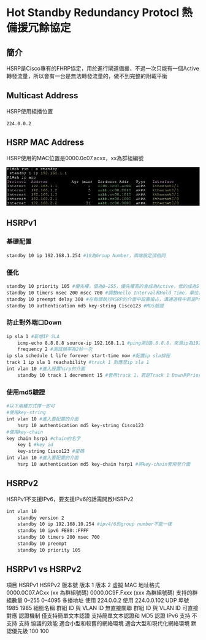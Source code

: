 # Hot Standby Redundancy Protocl 熱備援冗餘協定 #

## 簡介 ##

HSRP是Cisco專有的FHRP協定，用於進行閘道備援，不過一次只能有一個Active轉發流量，所以會有一台是無法轉發流量的，做不到完整的附載平衡

## Multicast Address ##

HSRP使用組播位置

    224.0.0.2

## HSRP MAC Address ##

HSRP使用的MAC位置是0000.0c07.acxx，xx為群組編號

![](Image/MAC.png)

## HSRPv1 ##

### 基礎配置 ###

```bash
standby 10 ip 192.168.1.254 #10為Group Number，兩端設定須相同
```
### 優化 ###

```bash
standby 10 priority 105 #優先權，值為0~255，優先權高的會成為Active，低的成為Standby，預設為100
standby 10 timers msec 200 msec 700 #調整Hello Interval和Hold Time，單位為毫秒，預設Hello Interval為3秒，Hold Time為10秒導致溝通速度慢，可適當調整以增進效能
standby 10 preempt delay 300 #在每個執行HSRP的介面中設置搶占，溝通過程中若是Priority發生變化，會依照最新的Priority決定設備將扮演Active or Standby，不一定要配置Delay，配置Preempt Delay用意是當故障接口重新復原後，將檢測到有一Active，Standby會先等待Delay時間後再接管Active，避免Active路由器未準備好就直接進行接管，可能會有一段時間無法上網的情況，可以依情況以及機器效能調整Delay時間
standby 10 authentication md5 key-string Cisco123 #MD5驗證
```

### 防止對外端口Down ### 

```bash
ip sla 1 #新增IP SLA
    icmp-echo 8.8.8.8 source-ip 192.168.1.1 #ping測試8.8.8.8，來源ip為192.168.1.1
    frequency 2 #測試頻率為2秒一次
ip sla schedule 1 life forever start-time now #配置ip sla排程
track 1 ip sla 1 reachability #track 1 對應至ip sla 1
int vlan 10 #進入設置hsrp的介面
    standby 10 track 1 decrement 15 #套用track 1，若是Track 1 Down則Priority減15 ，追蹤對外介面，當介面出現問題時會自動將Priority降低，使其他正常的設備扮演Active
```

### 使用md5驗證 ###

```bash
#以下兩種方式擇一即可
#使用key-string
int vlan 10 #進入要配置的介面
    hsrp 10 authentication md5 key-string Cisco123
#使用key-chain
key chain hsrp1 #chain的名字
    key 1 #key id 
    key-string Cisco123 #密碼
int vlan 10 #進入要配置的介面
    hsrp 10 authentication md5 key-chain hsrp1 #將key-chain套用至介面
```

## HSRPv2 ##

HSRPv1不支援IPv6，要支援IPv6的話需開啟HSRPv2

```bash
int vlan 10
    standby version 2
    standby 10 ip 192.168.10.254 #ipv4/6的group number不能一樣
    standby 10 ipv6 FE80::FFFF
    standby 10 timers 200 msec 700 
    standby 10 preempt 
    standby 10 priority 105 
```


## HSRPv1 vs HSRPv2 ##

項目	HSRPv1	HSRPv2
版本號	版本 1	版本 2
虛擬 MAC 地址格式	0000.0C07.ACxx (xx 為群組號碼)	0000.0C9F.Fxxx (xxx 為群組號碼)
支持的群組數量	0–255	0–4095
多播地址	使用 224.0.0.2	使用 224.0.0.102
UDP 埠號	1985	1985
組態名稱	群組 ID 與 VLAN ID 無直接關聯	群組 ID 與 VLAN ID 可直接對應
認證機制	僅支持簡單文本認證	支持簡單文本認證和 MD5 認證
IPv6 支持	不支持	支持
協議的效能	適合小型和較舊的網絡環境	適合大型和現代化網絡環境
默認優先級	100	100